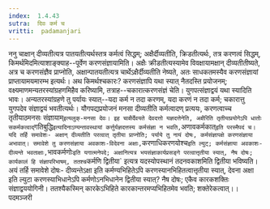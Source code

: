 ```yaml
---
index:  1.4.43
sutra:  दिवः कर्म च
vritti:  padamanjari
---
```


ननु चाक्षान् दीव्यतीत्यत्र पातयतीत्यर्थस्तत्र कर्मत्वं सिद्धम्; अक्षैर्दीव्यतीति, क्रिडतीत्यर्थः, तत्र करणत्वं सिद्धम्, किमर्थमिदमित्याशाङ्क्याह--पूर्वेण करणसंज्ञायामिति। अक्षैः क्रीडतीत्यस्यामेव विवक्षायामक्षान् दीव्यतीतीष्यते, अत्र च करणसंज्ञैव प्राप्नोति, अक्षान्पातयतीत्यत्र चार्थेऽक्षैर्दीव्यतीति नेष्यते, अतः साधकतमस्यैव करणसंज्ञायां प्राप्तायामयमारम्भ इत्यर्थः। अथ किमर्थश्चकारः? करणसंज्ञापि यथा स्यात् नैतदस्ति प्रयोजनम्; वक्ष्यमाणमन्यतरस्यांग्रहणमिहैव करिष्यामि, तत्राह--चकारात्करणसंज्ञं चेति। युगपत्संज्ञाद्वयं यथा स्यादिति भावः। अन्यतरस्यांग्रहणे तु पर्यायः स्यात्--यदा कर्म न तदा करणम्, यदा करणं न तदा कर्म; चकारात्तु युगपदेव संज्ञाद्वयं भवतीत्यर्थः। यौगपद्यप्रयोजनं मनसा दीव्यतीति कर्मत्वादण् प्रत्ययः, करणत्वाच्च तृतीयाठमनसः संज्ञायाम्` इत्यलुक्-मनसा देवः। इह चाक्षैर्देवयते देवदत्तो यज्ञदत्तेनेति, अक्षैरिति तृतीयाप्रयोगेऽपि धातोः सकर्मकत्वाद् `गतिबुद्धि` इत्यादिनाऽण्यन्तावस्थायां कर्त्तुर्यज्ञदत्तस्य कर्मसंज्ञा न भवति, `अणावकर्मकात्` इति परस्मैपदं च। यदि तर्हि समावेशः- अक्षान् दीव्यतीति परत्वात् तृतीया प्राप्नोति; पर्याये तु नायं दोषः, कर्मसंज्ञापक्षे करणसंज्ञाया अभावात्। समावेशे तु करणसंज्ञाया अवकाशः-विदेवना अक्षाः, `करणाधिकरणयोश्च` इति ल्युट्; कर्मसंज्ञाया अवकाशः-दीव्यन्ते भवताक्षाः, `भावकर्मणोः` इति यगात्मनेपदे; अक्षानित्यत्र भयसंज्ञाकार्यप्रसङ्गे परत्वात्तृतीया स्यात्, नैष दोषः; कार्यकालं हि संज्ञापरिभाषम्, ततश्च `कर्मणि द्वितीया` इत्यत्र यदस्योपस्थानं तदनवकाशमिति द्वितीया भविष्यति। अयं तर्हि समावेशे दोषः- दीव्यन्तेऽक्षा इति कर्मण्यभिहितेऽपि करणस्यानभिहितत्वात्तृतीया स्यात्, देवना अक्षा इति ल्युटा करणस्याभिधानेऽपि कर्मणोऽनभिधानेन द्वितीया स्यात्? नैष दोषः; एकैव कारकशक्तिः संज्ञाद्वययोगिनी। ततश्यैकस्मिन् कारकेऽभिहिते कारकान्तरमप्यभिहितमेव भवति; शक्तेरेकत्वात्।।
पदमञ्जरी
